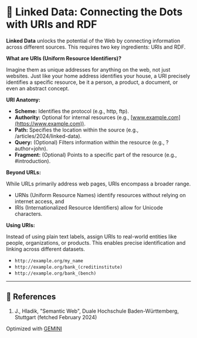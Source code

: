 # 🔗 Linked Data: Connecting the Dots with URIs and RDF

**Linked Data** unlocks the potential of the Web by connecting information across different sources. This requires two key ingredients: URIs and RDF.

**What are URIs (Uniform Resource Identifiers)?**

Imagine them as unique addresses for anything on the web, not just websites. Just like your home address identifies your house, a URI precisely identifies a specific resource, be it a person, a product, a document, or even an abstract concept.

**URI Anatomy:**

- **Scheme:** Identifies the protocol (e.g., http, ftp).
- **Authority:** Optional for internal resources (e.g., [www.example.com](https://www.example.com)).
- **Path:** Specifies the location within the source (e.g., /articles/2024/linked-data).
- **Query:** (Optional) Filters information within the resource (e.g., ?author=john).
- **Fragment:** (Optional) Points to a specific part of the resource (e.g., #introduction).

**Beyond URLs:**

While URLs primarily address web pages, URIs encompass a broader range.

- URNs (Uniform Resource Names) identify resources without relying on internet access, and
- IRIs (Internationalized Resource Identifiers) allow for Unicode characters.

**Using URIs:**

Instead of using plain text labels, assign URIs to real-world entities like people, organizations, or products. This enables precise identification and linking across different datasets.

- `http://example.org/my_name`
- `http://example.org/bank_(creditinstitute)`
- `http://example.org/bank_(bench)`

---

## 🦆 References

1. J., Hladik, "Semantic Web", Duale Hochschule Baden-Württemberg, Stuttgart (fetched February 2024)

Optimized with [GEMINI](https://gemini.google.com/app)
